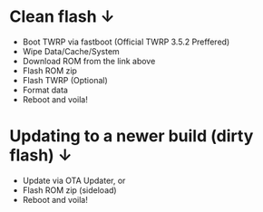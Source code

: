 # Clean flash ↓

- Boot TWRP via fastboot (Official TWRP 3.5.2 Preffered)
- Wipe Data/Cache/System
- Download ROM from the link above
- Flash ROM zip
- Flash TWRP (Optional)
- Format data
- Reboot and voila!

# Updating to a newer build (dirty flash) ↓

- Update via OTA Updater, or
- Flash ROM zip (sideload)
- Reboot and voila!
